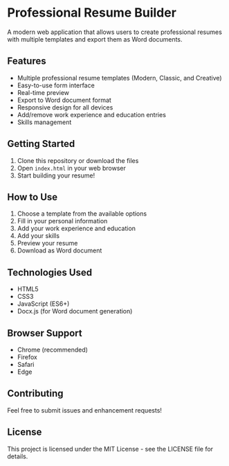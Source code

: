 # Professional Resume Builder

A modern web application that allows users to create professional resumes with multiple templates and export them as Word documents.

## Features

- Multiple professional resume templates (Modern, Classic, and Creative)
- Easy-to-use form interface
- Real-time preview
- Export to Word document format
- Responsive design for all devices
- Add/remove work experience and education entries
- Skills management

## Getting Started

1. Clone this repository or download the files
2. Open `index.html` in your web browser
3. Start building your resume!

## How to Use

1. Choose a template from the available options
2. Fill in your personal information
3. Add your work experience and education
4. Add your skills
5. Preview your resume
6. Download as Word document

## Technologies Used

- HTML5
- CSS3
- JavaScript (ES6+)
- Docx.js (for Word document generation)

## Browser Support

- Chrome (recommended)
- Firefox
- Safari
- Edge

## Contributing

Feel free to submit issues and enhancement requests!

## License

This project is licensed under the MIT License - see the LICENSE file for details. 